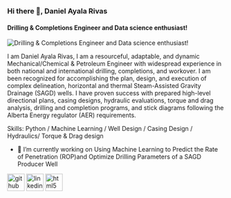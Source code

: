### Hi there 👋, Daniel Ayala Rivas
#### Drilling & Completions Engineer and Data science enthusiast!
![Drilling & Completions Engineer and Data science enthusiast!](https://media-exp1.licdn.com/dms/image/C5616AQHrpA0wT0zr5g/profile-displaybackgroundimage-shrink_200_800/0/1589483194332?e=1657756800&v=beta&t=9m86dN-ufz6yzbNHjwkBbMohdT6nUx1idGhraGC_MYs)

I am Daniel Ayala Rivas, I am a resourceful, adaptable, and dynamic Mechanical/Chemical & Petroleum Engineer with widespread experience in both national and international drilling, completions, and workover. I am been recognized for accomplishing the plan, design, and execution of complex delineation, horizontal and thermal Steam-Assisted Gravity Drainage (SAGD) wells. I have proven success with prepared high-level directional plans, casing designs, hydraulic evaluations, torque and drag analysis, drilling and completion programs, and stick diagrams following the Alberta Energy regulator (AER) requirements.

Skills: Python / Machine Learning / Well Design / Casing Design  / Hydraulics/ Torque & Drag design

- 🔭 I’m currently working on Using Machine Learning to Predict the Rate of Penetration (ROP)and Optimize Drilling Parameters of a SAGD Producer Well 


[<img src='https://cdn.jsdelivr.net/npm/simple-icons@3.0.1/icons/github.svg' alt='github' height='40'>](https://github.com/danielayalarivas)  [<img src='https://cdn.jsdelivr.net/npm/simple-icons@3.0.1/icons/linkedin.svg' alt='linkedin' height='40'>](https://www.linkedin.com/in/daniel-ayala-meng-p-eng/)  [<img src='https://cdn.jsdelivr.net/npm/simple-icons@3.0.1/icons/html5.svg' alt='html5' height='40'>](https://doi.org/10.2118/0419-0066-JPT)  

